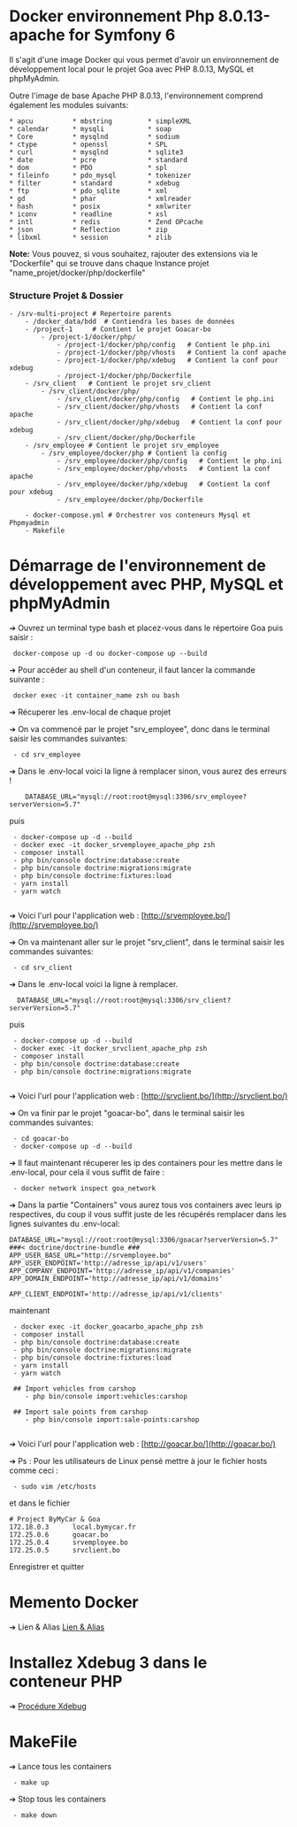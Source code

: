 # Docker environnement Php 8.0.13-apache for Symfony 6

Il s'agit d'une image Docker qui vous permet d'avoir un environnement de développement local pour le projet Goa avec PHP 8.0.13, MySQL et phpMyAdmin.

Outre l'image de base Apache PHP 8.0.13, l'environnement comprend également les modules suivants:

```
* apcu 	        * mbstring         * simpleXML
* calendar      * mysqli           * soap
* Core 	        * mysqlnd          * sodium
* ctype         * openssl          * SPL
* curl 	        * mysqlnd          * sqlite3
* date          * pcre             * standard
* dom           * PDO              * spl
* fileinfo      * pdo_mysql        * tokenizer
* filter        * standard         * xdebug
* ftp           * pdo_sqlite       * xml
* gd            * phar             * xmlreader
* hash          * posix            * xmlwriter
* iconv         * readline         * xsl
* intl          * redis            * Zend OPcache
* json          * Reflection       * zip 
* libxml        * session          * zlib 
```

**Note:**  Vous pouvez, si vous souhaitez, rajouter des extensions via le "Dockerfile" qui se trouve dans chaque Instance projet "name_projet/docker/php/dockerfile"

### Structure Projet & Dossier

```
- /srv-multi-project # Repertoire parents 
    - /docker_data/bdd  # Contiendra les bases de données
    - /project-1     # Contient le projet Goacar-bo
        - /project-1/docker/php/
            - /project-1/docker/php/config   # Contient le php.ini
            - /project-1/docker/php/vhosts   # Contient la conf apache
            - /project-1/docker/php/xdebug   # Contient la conf pour xdebug
            - /project-1/docker/php/Dockerfile 
    - /srv_client   # Contient le projet srv_client
        - /srv_client/docker/php/
            - /srv_client/docker/php/config   # Contient le php.ini
            - /srv_client/docker/php/vhosts   # Contient la conf apache
            - /srv_client/docker/php/xdebug   # Contient la conf pour xdebug
            - /srv_client/docker/php/Dockerfile 
    - /srv_employee # Contient le projet srv_employee
        - /srv_employee/docker/php # Contient la config
            - /srv_employee/docker/php/config   # Contient le php.ini
            - /srv_employee/docker/php/vhosts   # Contient la conf apache
            - /srv_employee/docker/php/xdebug   # Contient la conf pour xdebug
            - /srv_employee/docker/php/Dockerfile 
    
    - docker-compose.yml # Orchestrer vos conteneurs Mysql et Phpmyadmin
    - Makefile
```

# Démarrage de l'environnement de développement avec PHP, MySQL et phpMyAdmin

➔ Ouvrez un terminal type bash et placez-vous dans le répertoire Goa puis saisir :

```
 docker-compose up -d ou docker-compose up --build
```

➔ Pour accéder au shell d'un conteneur, il faut lancer la commande suivante :

```
 docker exec -it container_name zsh ou bash 
```

➔ Récuperer les .env-local de chaque projet

➔ On va commencé par le projet "srv_employee", donc dans le terminal saisir les commandes suivantes:

```
 - cd srv_employee

 ```

➔ Dans le .env-local voici la ligne à remplacer sinon, vous aurez des erreurs !
```
    DATABASE_URL="mysql://root:root@mysql:3306/srv_employee?serverVersion=5.7"
```
puis
```
 - docker-compose up -d --build
 - docker exec -it docker_srvemployee_apache_php zsh
 - composer install
 - php bin/console doctrine:database:create
 - php bin/console doctrine:migrations:migrate
 - php bin/console doctrine:fixtures:load
 - yarn install
 - yarn watch
 
```

➔ Voici l'url pour l'application web :
[http://srvemployee.bo/](http://srvemployee.bo/)


➔ On va maintenant aller sur le projet "srv_client", dans le terminal saisir les commandes suivantes:
```
 - cd srv_client
```

➔ Dans le .env-local voici la ligne à remplacer.
```
  DATABASE_URL="mysql://root:root@mysql:3306/srv_client?serverVersion=5.7"
```
puis
```
 - docker-compose up -d --build
 - docker exec -it docker_srvclient_apache_php zsh
 - composer install
 - php bin/console doctrine:database:create
 - php bin/console doctrine:migrations:migrate
 
```
➔ Voici l'url pour l'application web :
[http://srvclient.bo/](http://srvclient.bo/)


➔ On va finir par le projet "goacar-bo", dans le terminal saisir les commandes suivantes:

```
 - cd goacar-bo
 - docker-compose up -d --build
 ```
➔ Il faut maintenant récuperer les ip des containers pour les mettre dans le .env-local, pour cela il vous suffit de faire :
```
 - docker network inspect goa_network
```
➔ Dans la partie "Containers" vous aurez tous vos containers avec leurs ip respectives, du coup il vous suffit juste de les récupérés remplacer dans les lignes suivantes du .env-local:

```
DATABASE_URL="mysql://root:root@mysql:3306/goacar?serverVersion=5.7"
###< doctrine/doctrine-bundle ###
APP_USER_BASE_URL="http://srvemployee.bo"
APP_USER_ENDPOINT='http://adresse_ip/api/v1/users'
APP_COMPANY_ENDPOINT='http://adresse_ip/api/v1/companies'
APP_DOMAIN_ENDPOINT='http://adresse_ip/api/v1/domains'

APP_CLIENT_ENDPOINT='http://adresse_ip/api/v1/clients'
```
maintenant

```
 - docker exec -it docker_goacarbo_apache_php zsh
 - composer install
 - php bin/console doctrine:database:create
 - php bin/console doctrine:migrations:migrate
 - php bin/console doctrine:fixtures:load
 - yarn install
 - yarn watch

 ## Import vehicles from carshop
    - php bin/console import:vehicles:carshop

 ## Import sale points from carshop
    - php bin/console import:sale-points:carshop
 
```
➔ Voici l'url pour l'application web :
[http://goacar.bo/](http://goacar.bo/)

➔ Ps : Pour les utilisateurs de Linux pensé mettre à jour le fichier hosts comme ceci : 
```
 - sudo vim /etc/hosts
```
et dans le fichier 

```
# Project ByMyCar & Goa
172.18.0.3      local.bymycar.fr
172.25.0.6      goacar.bo
172.25.0.4      srvemployee.bo
172.25.0.5      srvclient.bo
```

Enregistrer et quitter 

# Memento Docker 

➔ Lien & Alias [Lien & Alias](Readme_alias_liens.md)

# Installez Xdebug 3 dans le conteneur PHP

➔ [Procédure Xdebug ](Readme_xdebug.md)

# MakeFile

➔ Lance tous les containers 
```
 - make up
```

➔ Stop tous les containers 
```
 - make down
```
 
